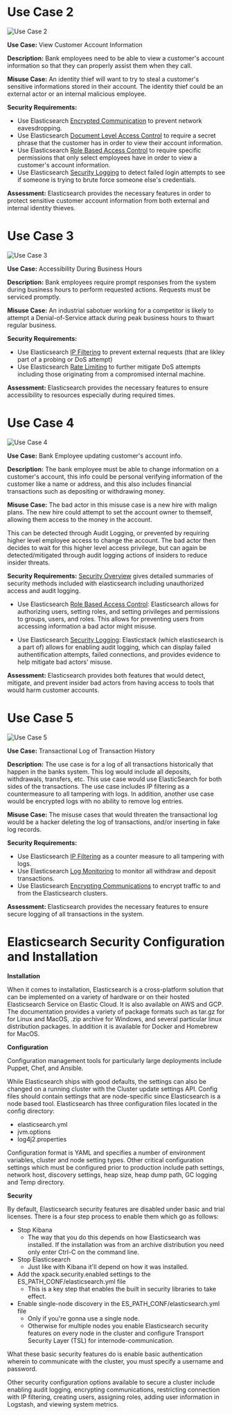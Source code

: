 # Use Case 2
![Use Case 2](./Images/UseCase2.png)

**Use Case:** View Customer Account Information

**Description:** Bank employees need to be able to view a customer's account information so that they can properly assist them when they call.

**Misuse Case:** An identity thief will want to try to steal a customer's sensitive informations stored in their account. The identity thief could be an external actor or an internal malicious employee.

**Security Requirements:**
 - Use Elasticsearch [Encrypted Communication](https://www.elastic.co/guide/en/elasticsearch/reference/current/configuring-tls.html) to prevent network eavesdropping.
 - Use Elasticsearch [Document Level Access Control](https://www.elastic.co/blog/attribute-based-access-control-with-xpack) to require a secret phrase that the customer has in order to view their account information.
 - Use Elasticsearch [Role Based Access Control](https://www.elastic.co/guide/en/elasticsearch/reference/current/authorization.html) to require specific permissions that only select employees have in order to view a customer's account information.
 - Use Elasticsearch [Security Logging](https://www.elastic.co/guide/en/elasticsearch/reference/current/enable-audit-logging.html) to detect failed login attempts to see if someone is trying to brute force someone else's credentials.
 
 **Assessment:** Elasticsearch provides the necessary features in order to protect sensitive customer account information from both external and internal identity thieves.

 # Use Case 3
![Use Case 3](./Images/UseCase3.png)

**Use Case:** Accessibility During Business Hours

**Description:** Bank employees require prompt responses from the system during business hours to perform requested actions. Requests must be serviced promptly.

**Misuse Case:** An industrial sabotuer working for a competitor is likely to attempt a Denial-of-Service attack during peak business hours to thwart regular business.

**Security Requirements:**
 - Use Elasticsearch [IP Filtering](https://www.elastic.co/guide/en/elasticsearch/reference/current/ip-filtering.html) to prevent external requests (that are likley part of a probing or DoS attempt)
 - Use Elasticsearch [Rate Limiting](https://www.elastic.co/guide/en/cloud/current/ec-api-rate-limiting.html) to further mitigate DoS attempts including those originating from a compromised internal machine.
 
 **Assessment:** Elasticsearch provides the necessary features to ensure accessibility to resources especially during required times.

# Use Case 4
![Use Case 4](./Images/UseCase4v2.png)

**Use Case:** Bank Employee updating customer's account info.

**Description:** The bank employee must be able to change information on a customer's account, this info could be personal verifying information of the customer like a name or address, and this also includes financial transactions such as depositing or withdrawing money.

**Misuse Case:** The bad actor in this misuse case is a new hire with malign plans. The new hire could attempt to set the account owner to themself, allowing them access to the money in the account. 

This can be detected through Audit Logging, or prevented by requiring higher level employee access to change the account. The bad actor then decides to wait for this higher level access privilege, but can again be detected/mitigated through audit logging actions of insiders to reduce insider threats.

**Security Requirements:**
[Security Overview](https://www.elastic.co/guide/en/elasticsearch/reference/current/elasticsearch-security.html) gives detailed summaries of security methods included with elasticsearch including unauthorized access and audit logging.

- Use Elasticsearch [Role Based Access Control](https://www.elastic.co/guide/en/elasticsearch/reference/current/authorization.html): Elasticsearch allows for authorizing users, setting roles, and setting privileges and permissions to groups, users, and roles. This allows for preventing users from accessing information a bad actor might misuse.

- Use Elasticsearch [Security Logging](https://www.elastic.co/guide/en/elasticsearch/reference/current/enable-audit-logging.html): Elasticstack (which elasticsearch is a part of) allows for enabling audit logging, which can display failed authentification attempts, failed connections, and provides evidence to help mitigate bad actors' misuse.

**Assessment:** Elasticsearch provides both features that would detect, mitigate, and prevent insider bad actors from having access to tools that would harm customer accounts.

# Use Case 5
![Use Case 5](./Images/UseCase5.png)

**Use Case:** Transactional Log of Transaction History

**Description:** The use case is for a log of all transactions historically that happen in the banks system. This log would include all deposits, withdrawals, transfers, etc. This use case would use ElasticSearch for both sides of the transactions. The use case includes IP filtering as a countermeasure to all tampering with logs. In addition, another use case would be encrypted logs with no ability to remove log entries. 

**Misuse Case:** The misuse cases that would threaten the transactional log would be a hacker deleting the log of transactions, and/or inserting in fake log records.

**Security Requirements:** 
- Use Elasticsearch [IP Filtering](https://www.elastic.co/guide/en/elasticsearch/reference/current/ip-filtering.html) as a counter measure to all tampering with logs.
- Use Elasticsearch [Log Monitoring](https://www.elastic.co/log-monitoring) to monitor all withdraw and deposit transactions.
- Use Elasticsearch [Encrypting Communications](https://www.elastic.co/guide/en/elasticsearch/reference/current/configuring-tls.html#:~:text=Elastic%20Stack%20security%20features%20enable,in%20plain%20text%20including%20passwords.) to encrypt traffic to and from the Elasticsearch clusters.

**Assessment:** Elasticsearch provides the necessary features to ensure secure logging of all transactions in the system.

# Elasticsearch Security Configuration and Installation
**Installation**

When it comes to installation, Elasticsearch is a cross-platform solution that can be implemented on a variety of hardware or on their hosted Elasticsearch Service on Elastic Cloud. It is also available on AWS and GCP. The documentation provides a variety of package formats such as tar.gz for for Linux and MacOS, .zip archive for Windows, and several particular linux distribution packages. In addition it is available for Docker and Homebrew for MacOS.

**Configuration**

Configuration management tools for particularly large deployments include Puppet, Chef, and Ansible.

While Elasticsearch ships with good defaults, the settings can also be changed on a running cluster with the Cluster update settings API. Config files should contain settings that are node-specific since Elasticsearch is a node based tool. Elasticsearch has three configuration files located in the config directory:
- elasticsearch.yml
- jvm.options
- log4j2.properties

Configuration format is YAML and specifies a number of environment variables, cluster and node setting types. Other critical configuration settings which must be configured prior to production include path settings, network host, discovery settings, heap size, heap dump path, GC logging and Temp directory.

**Security**

By default, Elasticsearch security features are disabled under basic and trial licenses. There is a four step process to enable them which go as follows:

- Stop Kibana
  - The way that you do this depends on how Elasticsearch was installed. If the installation was from an archive distribution you need only enter Ctrl-C on the command line.
- Stop Elasticsearch
  - Just like with Kibana it&#39;ll depend on how it was installed.
- Add the xpack.security.enabled settings to the ES\_PATH\_CONF/elasticsearch.yml file
  - This is a key step that enables the built in security libraries to take effect.
- Enable single-node discovery in the ES\_PATH\_CONF/elasticsearch.yml file
  - Only if you&#39;re gonna use a single node.
  - Otherwise for multiple nodes you enable Elasticsearch security features on every node in the cluster and configure Transport Security Layer (TSL) for internode-communication.

What these basic security features do is enable basic authentication wherein to communicate with the cluster, you must specify a username and password.

Other security configuration options available to secure a cluster include enabling audit logging, encrypting communications, restricting connection with IP filtering, creating users, assigning roles, adding user information in Logstash, and viewing system metrics.